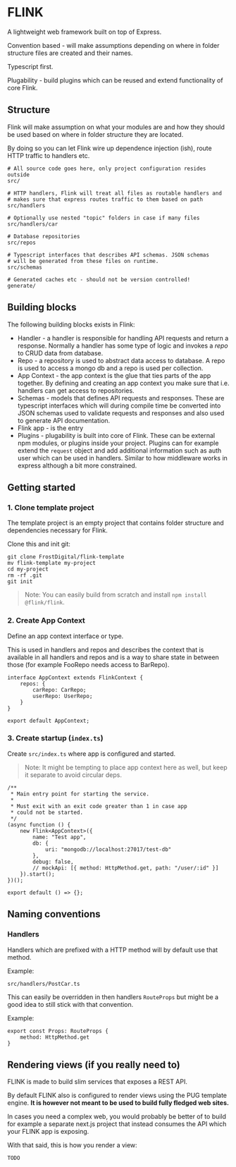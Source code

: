 # FLINK

A lightweight web framework built on top of Express.

Convention based - will make assumptions depending on where in folder structure files are created and their names.

Typescript first.

Plugability - build plugins which can be reused and extend functionality of core Flink.

## Structure

Flink will make assumption on what your modules are and how they should be
used based on where in folder structure they are located.

By doing so you can let Flink wire up dependence injection (ish), route HTTP
traffic to handlers etc.

```
# All source code goes here, only project configuration resides outside
src/

# HTTP handlers, Flink will treat all files as routable handlers and
# makes sure that express routes traffic to them based on path
src/handlers

# Optionally use nested "topic" folders in case if many files
src/handlers/car

# Database repositories
src/repos

# Typescript interfaces that describes API schemas. JSON schemas
# will be generated from these files on runtime.
src/schemas

# Generated caches etc - should not be version controlled!
generate/

```

## Building blocks

The following building blocks exists in Flink:

- Handler - a handler is responsible for handling API requests and return a response. Normally a handler has some type of logic and invokes a _repo_ to CRUD data from database.
- Repo - a repository is used to abstract data access to database. A repo is used to access a mongo db and a repo is used per collection.
- App Context - the app context is the glue that ties parts of the app together. By defining and creating an app context you make sure that i.e. handlers can get access to repositories.
- Schemas - models that defines API requests and responses. These are typescript interfaces which will during compile time be converted into JSON schemas used to validate requests and responses and also used to generate API documentation.
- Flink app - is the entry
- Plugins - plugability is built into core of Flink. These can be external npm modules, or plugins inside your project. Plugins can for example extend the `request` object and add additional information such as auth user which can be used in handlers. Similar to how middleware works in express although a bit more constrained.

## Getting started

### 1. Clone template project

The template project is an empty project that contains folder structure and dependencies necessary for Flink.

Clone this and init git:

```
git clone FrostDigital/flink-template
mv flink-template my-project
cd my-project
rm -rf .git
git init
```

> Note: You can easily build from scratch and install `npm install @flink/flink`.

### 2. Create App Context

Define an app context interface or type.

This is used in handlers and repos and describes the context that is available in all handlers and
repos and is a way to share state in between those (for example FooRepo needs access to BarRepo).

```
interface AppContext extends FlinkContext {
    repos: {
        carRepo: CarRepo;
        userRepo: UserRepo;
    }
}

export default AppContext;

```

### 3. Create startup (`index.ts`)

Create `src/index.ts` where app is configured and started.

> Note: It might be tempting to place app context here as well, but keep it separate to avoid circular deps.

```
/**
 * Main entry point for starting the service.
 *
 * Must exit with an exit code greater than 1 in case app
 * could not be started.
 */
(async function () {
    new Flink<AppContext>({
        name: "Test app",
        db: {
            uri: "mongodb://localhost:27017/test-db"
        },
        debug: false,
        // mockApi: [{ method: HttpMethod.get, path: "/user/:id" }]
    }).start();
})();

export default () => {};
```

## Naming conventions

### Handlers

Handlers which are prefixed with a HTTP method will by default use that method.

Example:

```
src/handlers/PostCar.ts
```

This can easily be overridden in then handlers `RouteProps` but might be a good idea to still
stick with that convention.

Example:

```
export const Props: RouteProps {
    method: HttpMethod.get
}
```

## Rendering views (if you really need to)

FLINK is made to build slim services that exposes a REST API.

By default FLINK also is configured to render views using the PUG template engine. **It is however not meant to be used to build fully fledged web sites.**

In cases you need a complex web, you would probably be better of to build for example a separate next.js project that instead consumes the API which your FLINK app is exposing.

With that said, this is how you render a view:

```
TODO
```
